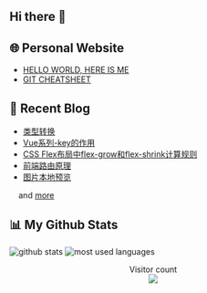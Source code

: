 ## Hi there 👋

## 🌐 Personal Website

- [HELLO WORLD, HERE IS ME](https://www.hereis.me/)
- [GIT CHEATSHEET](https://hereis.me/git-cheatsheet)

## 📝 **Recent Blog**

<!-- BLOG-POST-LIST:START -->
- [类型转换](https://blog.hereis.me/articles/2020/05/29/1590743778568.html)
- [Vue系列-key的作用](https://blog.hereis.me/articles/2020/05/28/1590677252191.html)
- [CSS Flex布局中flex-grow和flex-shrink计算规则](https://blog.hereis.me/articles/2020/05/27/1590575852573.html)
- [前端路由原理](https://blog.hereis.me/articles/2020/05/27/1590564479314.html)
- [图片本地预览](https://blog.hereis.me/articles/2020/05/26/1590489905117.html)
<!-- BLOG-POST-LIST:END -->
<p>&nbsp;&nbsp;&nbsp;&nbsp;and <a href="https://blog.hereis.me/">more</a></p>

## 📊 **My Github Stats**
![github stats](https://github-readme-stats-swart.vercel.app/api?username=lj0812&show_icons=true)
![most used languages](https://github-readme-stats-swart.vercel.app/api/top-langs/?username=lj0812&layout=compact&card_width=445)

<p align="center"> 
  Visitor count<br>
  <img src="https://profile-counter.glitch.me/lj0812/count.svg" />
</p>

<!--
**lj0812/lj0812** is a ✨ _special_ ✨ repository because its `README.md` (this file) appears on your GitHub profile.

Here are some ideas to get you started:

- 🔭 I’m currently working on ...
- 🌱 I’m currently learning ...
- 👯 I’m looking to collaborate on ...
- 🤔 I’m looking for help with ...
- 💬 Ask me about ...
- 📫 How to reach me: ...
- 😄 Pronouns: ...
- ⚡ Fun fact: ...
-->
